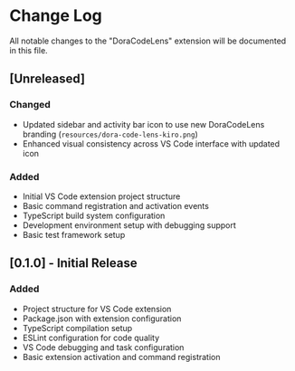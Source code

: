 # Change Log

All notable changes to the "DoraCodeLens" extension will be documented in this file.

## [Unreleased]

### Changed
- Updated sidebar and activity bar icon to use new DoraCodeLens branding (`resources/dora-code-lens-kiro.png`)
- Enhanced visual consistency across VS Code interface with updated icon

### Added
- Initial VS Code extension project structure
- Basic command registration and activation events
- TypeScript build system configuration
- Development environment setup with debugging support
- Basic test framework setup

## [0.1.0] - Initial Release

### Added
- Project structure for VS Code extension
- Package.json with extension configuration
- TypeScript compilation setup
- ESLint configuration for code quality
- VS Code debugging and task configuration
- Basic extension activation and command registration
